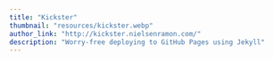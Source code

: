 ```yaml
---
title: "Kickster"
thumbnail: "resources/kickster.webp"
author_link: "http://kickster.nielsenramon.com/"
description: "Worry-free deploying to GitHub Pages using Jekyll"
---
```

